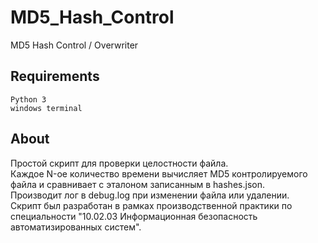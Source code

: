 # MD5_Hash_Control

MD5 Hash Control / Overwriter

## Requirements

```
Python 3
windows terminal
```

## About

Простой скрипт для проверки целостности файла.\
Каждое N-ое количество времени вычисляет MD5 контролируемого файла и сравнивает с эталоном записанным в hashes.json.\
Производит лог в debug.log при изменении файла или удалении.\
Скрипт был разработан в рамках производственной практики по специальности "10.02.03 Информационная безопасность автоматизированных систем".